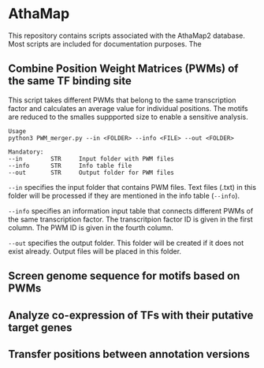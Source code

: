 # AthaMap
This repository contains scripts associated with the AthaMap2 database. Most scripts are included for documentation purposes. The


## Combine Position Weight Matrices (PWMs) of the same TF binding site
This script takes different PWMs that belong to the same transcription factor and calculates an average value for individual positions. The motifs are reduced to the smalles suppported size to enable a sensitive analysis.

```
Usage
python3 PWM_merger.py --in <FOLDER> --info <FILE> --out <FOLDER>

Mandatory:
--in        STR     Input folder with PWM files
--info      STR     Info table file
--out       STR     Output folder for PWM files
```


`--in` specifies the input folder that contains PWM files. Text files (.txt) in this folder will be processed if they are mentioned in the info table (`--info`).

`--info` specifies an information input table that connects different PWMs of the same transcription factor. The transcritpion factor ID is given in the first column. The PWM ID is given in the fourth column.

`--out` specifies the output folder. This folder will be created if it does not exist already. Output files will be placed in this folder.



## Screen genome sequence for motifs based on PWMs



## Analyze co-expression of TFs with their putative target genes



## Transfer positions between annotation versions



